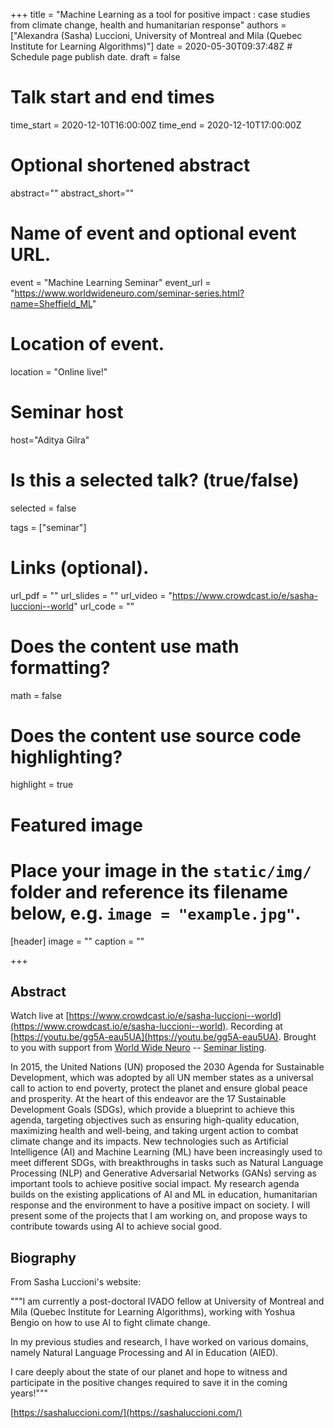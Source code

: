 +++
title = "Machine Learning as a tool for positive impact : case studies from climate change, health and humanitarian response"
authors = ["Alexandra (Sasha) Luccioni, University of Montreal and Mila (Quebec Institute for Learning Algorithms)"]
date = 2020-05-30T09:37:48Z  # Schedule page publish date.
draft = false

# Talk start and end times
time_start = 2020-12-10T16:00:00Z
time_end = 2020-12-10T17:00:00Z

# Optional shortened abstract
abstract=""
abstract_short=""

# Name of event and optional event URL.
event = "Machine Learning Seminar"
event_url = "https://www.worldwideneuro.com/seminar-series.html?name=Sheffield_ML"

# Location of event.
location = "Online live!"

# Seminar host
host="Aditya Gilra"

# Is this a selected talk? (true/false)
selected = false

tags = ["seminar"]

# Links (optional).
url_pdf = ""
url_slides = ""
url_video = "https://www.crowdcast.io/e/sasha-luccioni--world"
url_code = ""

# Does the content use math formatting?
math = false

# Does the content use source code highlighting?
highlight = true

# Featured image
# Place your image in the `static/img/` folder and reference its filename below, e.g. `image = "example.jpg"`.
[header]
image = ""
caption = ""

+++

## Abstract

Watch live at [https://www.crowdcast.io/e/sasha-luccioni--world](https://www.crowdcast.io/e/sasha-luccioni--world).
Recording at [https://youtu.be/gg5A-eau5UA](https://youtu.be/gg5A-eau5UA).
Brought to you with support from [World Wide Neuro](https://www.worldwideneuro.com) -- [Seminar listing](https://www.worldwideneuro.com/seminar-series.html?name=Sheffield_ML).
    
In 2015, the United Nations (UN) proposed the 2030 Agenda for Sustainable Development, which was adopted by all UN member states as a universal call to action to end poverty, protect the planet and ensure global peace and prosperity. At the heart of this endeavor are the 17 Sustainable Development Goals (SDGs), which provide a blueprint to achieve this agenda, targeting objectives such as ensuring high-quality education, maximizing health and well-being, and taking urgent action to combat climate change and its impacts. New technologies such as Artificial Intelligence (AI) and Machine Learning (ML) have been increasingly used to meet different SDGs, with breakthroughs in tasks such as Natural Language Processing (NLP) and Generative Adversarial Networks (GANs) serving as important tools to achieve positive social impact. My research agenda builds on the existing applications of AI and ML in education, humanitarian response and the environment to have a positive impact on society. I will present some of the projects that I am working on, and propose ways to contribute towards using AI to achieve social good.    
  
## Biography

From Sasha Luccioni's website:  
  
"""I am currently a post-doctoral IVADO fellow at University of Montreal and Mila (Quebec Institute for Learning Algorithms), working with Yoshua Bengio on how to use AI to fight climate change.  
  
In my previous studies and research, I have worked on various domains, namely Natural Language Processing and AI in Education (AIED).  
  
I care deeply about the state of our planet and hope to witness and participate in the positive changes required to save it in the coming years!"""   
    
[https://sashaluccioni.com/](https://sashaluccioni.com/)
